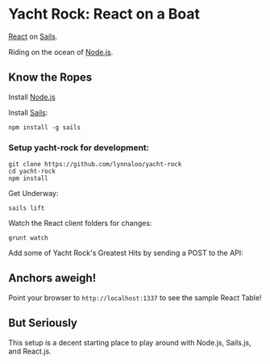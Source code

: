 # Yacht Rock: React on a Boat

[React](http://facebook.github.io/react/) on [Sails](http://sailsjs.org/).

Riding on the ocean of [Node.js](http://nodejs.org/).

Know the Ropes
----

Install [Node.js](http://nodejs.org/)

Install [Sails](http://sailsjs.org/):
```
npm install -g sails
```

### Setup yacht-rock for development:
```
git clone https://github.com/lynnaloo/yacht-rock
cd yacht-rock
npm install
```

Get Underway:
```
sails lift
```

Watch the React client folders for changes:
```
grunt watch
```

Add some of Yacht Rock's Greatest Hits by sending a POST to the API:



Anchors aweigh!
----

Point your browser to `http://localhost:1337` to see the sample React Table!

But Seriously
----

This setup is a decent starting place to play around with Node.js, Sails.js, and React.js.

